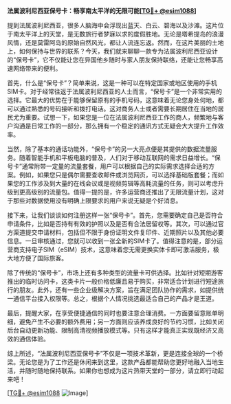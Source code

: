 **法属波利尼西亚保号卡：畅享南太平洋的无限可能[[TG💪+ @esim1088](https://t.me/s/esim1088)]**

提到法属波利尼西亚，很多人脑海中会浮现出蓝天、白云、碧海以及沙滩。这片位于南太平洋上的天堂，是无数旅行者梦寐以求的度假胜地。无论是塔希提岛的浪漫风情，还是莫雷阿岛的原始自然风光，都让人流连忘返。然而，在这片美丽的土地上，如何保持与世界的联系？今天，我们就来聊聊一款专为法属波利尼西亚设计的“保号卡”，它不仅能让您在异国他乡随时与家人朋友保持联络，还能让您畅享高速网络带来的便利。

首先，什么是“保号卡”？简单来说，这是一种可以在特定国家或地区使用的手机SIM卡。对于经常往返于法属波利尼西亚的人士而言，“保号卡”是一个非常实用的选择。它最大的优势在于能够保留原有的手机号码，这意味着无论您身处何地，都可以通过熟悉的号码接听和拨打电话。这对商务人士或者需要长期居住在当地的居民尤为重要。试想一下，如果您是一位在法属波利尼西亚工作的商人，频繁地与客户沟通是日常工作的一部分，那么拥有一个稳定的通讯方式无疑会大大提升工作效率。

当然，除了基本的通话功能外，“保号卡”的另一大亮点便是其提供的数据流量服务。随着智能手机和平板电脑的普及，人们对于移动互联网的需求日益增长。“保号卡”通常附带一定量的流量套餐，用户可以根据自己的实际需求选择合适的方案。例如，如果您只是偶尔需要查收邮件或浏览网页，可以选择基础版套餐；而如果您的工作涉及到大量的在线会议或是视频剪辑等高耗流量的任务，则可以考虑升级到更高级别的流量包。值得一提的是，许多运营商还推出了无限流量计划，这对于那些对数据使用没有明确上限要求的用户来说无疑是个好消息。

接下来，让我们谈谈如何注册这样一张“保号卡”。首先，您需要确定自己是否符合申请条件，比如是否持有有效的护照以及是否有合法居留权等。其次，可以通过官方渠道提交申请材料，包括但不限于身份证明文件复印件、近期照片以及其他必要信息。一旦审核通过，您就可以收到一张全新的SIM卡了。值得注意的是，部分运营商支持电子SIM（eSIM）技术，这意味着您无需更换实体卡即可激活服务，极大地方便了国际旅客。

除了传统的“保号卡”，市场上还有多种类型的流量卡可供选择。比如针对短期游客推出的临时访问卡，这类卡片一般价格低廉且易于购买，非常适合计划进行短途旅行的朋友。此外，还有一些企业级解决方案，旨在满足团队协作的需求，如提供统一通信平台接入权限等。总之，根据个人情况挑选最适合自己的产品才是王道。

最后，提醒大家，在享受便捷通信的同时也要注意合理消费。一方面要留意账单明细，避免产生不必要的额外费用；另一方面则应该养成良好的节约习惯，比如关闭后台自动更新功能、限制高清视频播放模式等。只有这样才能真正实现既经济又高效的通信体验。

综上所述，“法属波利尼西亚保号卡”不仅是一项技术革新，更是连接全球的一个桥梁。无论您是为了工作还是休闲来到这里，这款产品都能帮助您更好地融入当地生活，并随时随地保持联系。如果你也想成为这片热带天堂的一部分，请立即行动起来吧！

[[TG💪+ @esim1088](https://t.me/s/esim1088) ![Image](https://i.postimg.cc/4NQfJmqS/Snipaste-2025-05-13-00-14-12.png)]